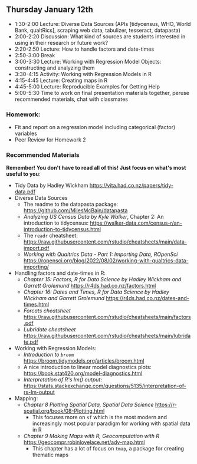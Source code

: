 ## Thursday January 12th
  
  * 1:30-2:00 Lecture: Diverse Data Sources (APIs [tidycensus, WHO, World Bank, qualtRics], scraping web data, tabulizer, tesseract, datapasta)
  * 2:00-2:20 Discussion: What kind of sources are students interested in using in their research or future work?
  * 2:20-2:50 Lecture: How to handle factors and date-times
  * 2:50-3:00 Break 
  * 3:00-3:30 Lecture: Working with Regression Model Objects: constructing and analyzing them
  * 3:30-4:15 Activity: Working with Regression Models in R
  * 4:15-4:45 Lecture: Creating maps in R
  * 4:45-5:00 Lecture: Reproducible Examples for Getting Help
  * 5:00-5:30 Time to work on final presentation materials together, peruse recommended materials, chat with classmates

### Homework:

  * Fit and report on a regression model including categorical (factor) variables
  * Peer Review for Homework 2

### Recommended Materials

**Remember! You don't have to read all of this! Just focus on what's most useful to you**:

  * Tidy Data by Hadley Wickham <https://vita.had.co.nz/papers/tidy-data.pdf>
  * Diverse Data Sources
    * The readme to the datapasta package: <https://github.com/MilesMcBain/datapasta>
    * *Analyzing US Census Data by Kyle Walker*, Chapter 2: An introduction to tidycensus: <https://walker-data.com/census-r/an-introduction-to-tidycensus.html>
    * The `readr` cheatsheet: <https://raw.githubusercontent.com/rstudio/cheatsheets/main/data-import.pdf>
    * *Working with Qualtrics Data - Part 1: Importing Data, ROpenSci* <https://ropensci.org/blog/2022/08/02/working-with-qualtrics-data-importing/>
  * Handling factors and date-times in R: 
    * *Chapter 15: Factors, R for Data Science by Hadley Wickham and Garrett Grolemund* <https://r4ds.had.co.nz/factors.html>
    * *Chapter 16: Dates and Times, R for Data Science by Hadley Wickham and Garrett Grolemund* <https://r4ds.had.co.nz/dates-and-times.html>
    * *Forcats cheatsheet* <https://raw.githubusercontent.com/rstudio/cheatsheets/main/factors.pdf>
    * *Lubridate cheatsheet* <https://raw.githubusercontent.com/rstudio/cheatsheets/main/lubridate.pdf>
  * Working with Regression Models: 
    * *Introduction to `broom`* <https://broom.tidymodels.org/articles/broom.html>
    * A nice introduction to linear model diagnostics plots: <https://book.stat420.org/model-diagnostics.html>
    * *Interpretation of R's lm() output*: <https://stats.stackexchange.com/questions/5135/interpretation-of-rs-lm-output>
  * Mapping:
    * *Chapter 8 Plotting Spatial Data, Spatial Data Science* <https://r-spatial.org/book/08-Plotting.html>
      * This focuses more on `sf` which is the most modern and increasingly most popular paradigm 
      for working with spatial data in R
    * *Chapter 9 Making Maps with R, Geocomputation with R* <https://geocompr.robinlovelace.net/adv-map.html>
      * This chapter has a lot of focus on `tmap`, a package for creating thematic maps
    
    